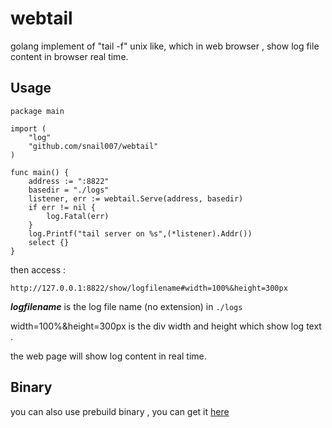 # webtail

golang implement of "tail -f" unix like, which in web browser , show log file content in browser real time.

## Usage

```golang
package main

import (
    "log"
    "github.com/snail007/webtail"
)

func main() {
    address := ":8822"
    basedir = "./logs"
    listener, err := webtail.Serve(address, basedir)
    if err != nil {
        log.Fatal(err)
    }
    log.Printf("tail server on %s",(*listener).Addr())
    select {}
}
```

then access :

`http://127.0.0.1:8822/show/logfilename#width=100%&height=300px`

***logfilename*** is the log file name (no extension) in `./logs`

width=100%&height=300px is the div width and height which show log text .

the web page will show log content in real time.

## Binary

you can also use prebuild binary , you can get it [here](/releases)